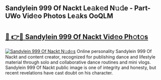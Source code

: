 ## Sandylein 999 Of Nackt Le𝚊k𝚎d N𝚞𝚍e - Part-UWo Vid𝚎o Photos Le𝚊ks OoQLM

# <h2><a href="http://fb0upi.evod.top/?m=Sandylein+999+Of+Nackt">🔗 👉🔴 Sandylein 999 Of Nackt Vid𝚎o Ph𝚘t𝚘s</a></h2>

[![Sandylein 999 Of Nackt N𝚞d𝚎s](https://i.imgur.com/8V9OHl7.gif)](http://fb0upi.evod.top/?m=Sandylein+999+Of+Nackt)
Online personality Sandylein 999 Of Nackt and content creator, recognized for publishing dance and lifestyle material through solo and collaborative dance routines and mini vlogs. Sandylein 999 Of Nackt public image is one of integrity and honesty, but recent revelations have cast doubt on his character. 
